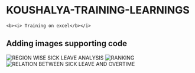 # KOUSHALYA-TRAINING-LEARNINGS
```
<b><i> Training on excel</b></i>
```
## Adding images supporting code

![REGION WISE SICK LEAVE ANALYSIS]('./images/insight1.JPG')
![RANKING]('./images/insight2.JPG')
![RELATION BETWEEN SICK LEAVE AND OVERTIME]('./images/insight3.JPG')

